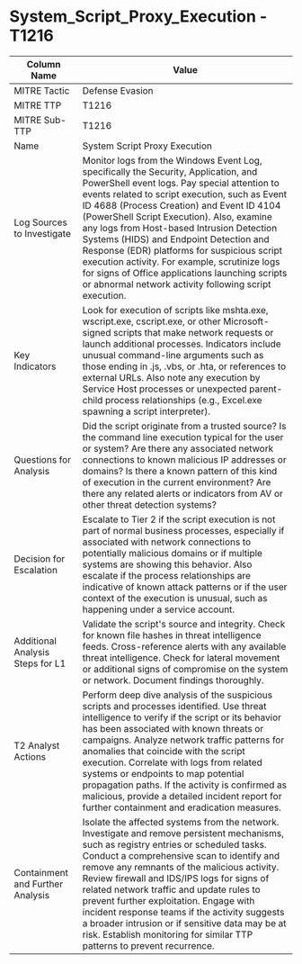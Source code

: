# System_Script_Proxy_Execution - T1216

| Column Name | Value |
|-------------|-------|
| MITRE Tactic | Defense Evasion |
| MITRE TTP | T1216 |
| MITRE Sub-TTP | T1216 |
| Name | System Script Proxy Execution |
| Log Sources to Investigate | Monitor logs from the Windows Event Log, specifically the Security, Application, and PowerShell event logs. Pay special attention to events related to script execution, such as Event ID 4688 (Process Creation) and Event ID 4104 (PowerShell Script Execution). Also, examine any logs from Host-based Intrusion Detection Systems (HIDS) and Endpoint Detection and Response (EDR) platforms for suspicious script execution activity. For example, scrutinize logs for signs of Office applications launching scripts or abnormal network activity following script execution. |
| Key Indicators | Look for execution of scripts like mshta.exe, wscript.exe, cscript.exe, or other Microsoft-signed scripts that make network requests or launch additional processes. Indicators include unusual command-line arguments such as those ending in .js, .vbs, or .hta, or references to external URLs. Also note any execution by Service Host processes or unexpected parent-child process relationships (e.g., Excel.exe spawning a script interpreter). |
| Questions for Analysis | Did the script originate from a trusted source? Is the command line execution typical for the user or system? Are there any associated network connections to known malicious IP addresses or domains? Is there a known pattern of this kind of execution in the current environment? Are there any related alerts or indicators from AV or other threat detection systems? |
| Decision for Escalation | Escalate to Tier 2 if the script execution is not part of normal business processes, especially if associated with network connections to potentially malicious domains or if multiple systems are showing this behavior. Also escalate if the process relationships are indicative of known attack patterns or if the user context of the execution is unusual, such as happening under a service account. |
| Additional Analysis Steps for L1 | Validate the script's source and integrity. Check for known file hashes in threat intelligence feeds. Cross-reference alerts with any available threat intelligence. Check for lateral movement or additional signs of compromise on the system or network. Document findings thoroughly. |
| T2 Analyst Actions | Perform deep dive analysis of the suspicious scripts and processes identified. Use threat intelligence to verify if the script or its behavior has been associated with known threats or campaigns. Analyze network traffic patterns for anomalies that coincide with the script execution. Correlate with logs from related systems or endpoints to map potential propagation paths. If the activity is confirmed as malicious, provide a detailed incident report for further containment and eradication measures. |
| Containment and Further Analysis | Isolate the affected systems from the network. Investigate and remove persistent mechanisms, such as registry entries or scheduled tasks. Conduct a comprehensive scan to identify and remove any remnants of the malicious activity. Review firewall and IDS/IPS logs for signs of related network traffic and update rules to prevent further exploitation. Engage with incident response teams if the activity suggests a broader intrusion or if sensitive data may be at risk. Establish monitoring for similar TTP patterns to prevent recurrence. |
